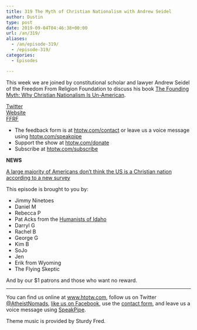 ```yaml
---
title: 319 The Myth of Christian Nationalism with Andrew Seidel
author: Dustin
type: post
date: 2019-09-04T04:46:38+00:00
url: /an/319/
aliases: 
  - /an/episode-319/
  - /episode-319/
categories:
  - Episodes

---
```

<div id="buzzsprout-player-10552790"></div><script src="https://www.buzzsprout.com/1983601/10552790-319-the-myth-of-christian-nationalism-with-andrew-seidel.js?container_id=buzzsprout-player-10552790&player=small" type="text/javascript" charset="utf-8"></script>

This week we are joined by constitutional scholar and lawyer Andrew Seidel of the Freedom From Religion Foundation to discuss his book [The Founding Myth: Why Christian Nationalism Is Un-American][1].

[Twitter][2]  
[Website][3]  
[FFRF][4]

<!--more-->

 * The feedback form is at [htotw.com/contact](https://htotw.com/contact) or leave us a voice message using <a href="https://htotw.com/speakpipe" target="_blank" rel="noopener noreferrer">htotw.com/speakpipe</a>
 * Support the show at <a href="https://htotw.com/donate" target="_blank" rel="noopener noreferrer">htotw.com/donate</a>
 * Subscribe at <a href="https://htotw.com/subscribe" target="_blank" rel="noopener noreferrer">htotw.com/subscribe</a>

**NEWS**

[A large majority of Americans don’t think the US is a Christian nation according to a new survey][5]

This episode is brought to you by:

  * Jimmy Ninetoes
  * Daniel M
  * Rebecca P
  * Pat Acks from the <a href="https://www.humanistsofidaho.org" target="_blank" rel="noopener noreferrer">Humanists of Idaho</a>
  * Darryl G
  * Rachel B
  * George G
  * Kim B
  * SoJo
  * Jen
  * Erik from Wyoming
  * The Flying Skeptic

And by our $1 patrons and those who want no reward.

<hr class="wp-block-separator" />

You can find us online at <a href="https://www.htotw.com/" target="_blank" rel="noopener noreferrer">www.htotw.com</a>, follow us on Twitter <a href="https://htotw.com/twitter" target="_blank" rel="noopener noreferrer">@AtheistNomads</a>, <a href="https://htotw.com/facebook" target="_blank" rel="noopener noreferrer">like us on Facebook</a>, use the [contact form](https://htotw.com/contact), and leave us a voice message using <a href="https://htotw.com/speakpipe" target="_blank" rel="noopener noreferrer">SpeakPipe</a>.

Theme music is provided by Sturdy Fred.

 [1]: https://amzn.to/2zKb1xR
 [2]: https://twitter.com/AndrewLSeidel
 [3]: http://andrewlseidel.com/
 [4]: https://ffrf.org/
 [5]: https://www.prri.org/spotlight/is-america-a-christian-nation-nearly-half-of-americans-no-longer-think-so/